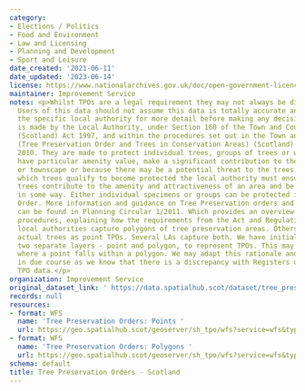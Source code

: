 ```yaml
---
category:
- Elections / Politics
- Food and Environment
- Law and Licensing
- Planning and Development
- Sport and Leisure
date_created: '2021-06-11'
date_updated: '2023-06-14'
license: https://www.nationalarchives.gov.uk/doc/open-government-licence/version/3/
maintainer: Improvement Service
notes: <p>Whilst TPOs are a legal requirement they may not always be digitised accurately.
  Users of this data should not assume this data is totally accurate and should consult
  the specific local authority for more detail before making any decisions  A TPO
  is made by the Local Authority, under Section 160 of the Town and Country Planning
  (Scotland) Act 1997, and within the procedures set out in the Town and Country Planning
  (Tree Preservation Order and Trees in Conservation Areas) (Scotland) Regulations
  2010. They are made to protect individual trees, groups of trees or woodlands which
  have particular amenity value, make a significant contribution to the landscape
  or townscape or because there may be a potential threat to the trees. In deciding
  which trees qualify to become protected the local authority must ensure that the
  trees contribute to the amenity and attractiveness of an area and be under threat
  in some way. Either individual specimens or groups can be protected in a single
  Order. More information and guidance on Tree Preservation orders and Trees in conservation
  can be found in Planning Circular 1/2011. Which provides an overview of the TPO
  procedures, explaining how the requirements from the Act and Regulations fit together.   Some
  local authorities capture polygons of tree preservation areas. Others will identify
  actual trees as point TPOs. Several LAs capture both. We have initially created
  two separate layers - point and polygon, to represent TPOs. This may show duplication
  where a point falls within a polygon. We may adapt this rationale and methodology
  in due course as we know that there is a discrepancy with Registers of Scotland's
  TPO data.</p>
organization: Improvement Service
original_dataset_link: ' https://data.spatialhub.scot/dataset/tree_preservation_orders-is'
records: null
resources:
- format: WFS
  name: 'Tree Preservation Orders: Points '
  url: https://geo.spatialhub.scot/geoserver/sh_tpo/wfs?service=wfs&typeName=sh_tpo:pub_tpopnt
- format: WFS
  name: 'Tree Preservation Orders: Polygons '
  url: https://geo.spatialhub.scot/geoserver/sh_tpo/wfs?service=wfs&typeName=sh_tpo:pub_tpopol
schema: default
title: Tree Preservation Orders - Scotland
---
```

